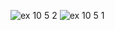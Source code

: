 ![ex 10 5 2](https://github.com/65030034/03376836-OOP-2566-Lab-10/assets/144875017/f582c9e5-9b8b-4798-a744-046f931a3d76)
![ex 10 5 1](https://github.com/65030034/03376836-OOP-2566-Lab-10/assets/144875017/01a389fd-9a2d-4bc7-a944-bdc22a7283f1)
